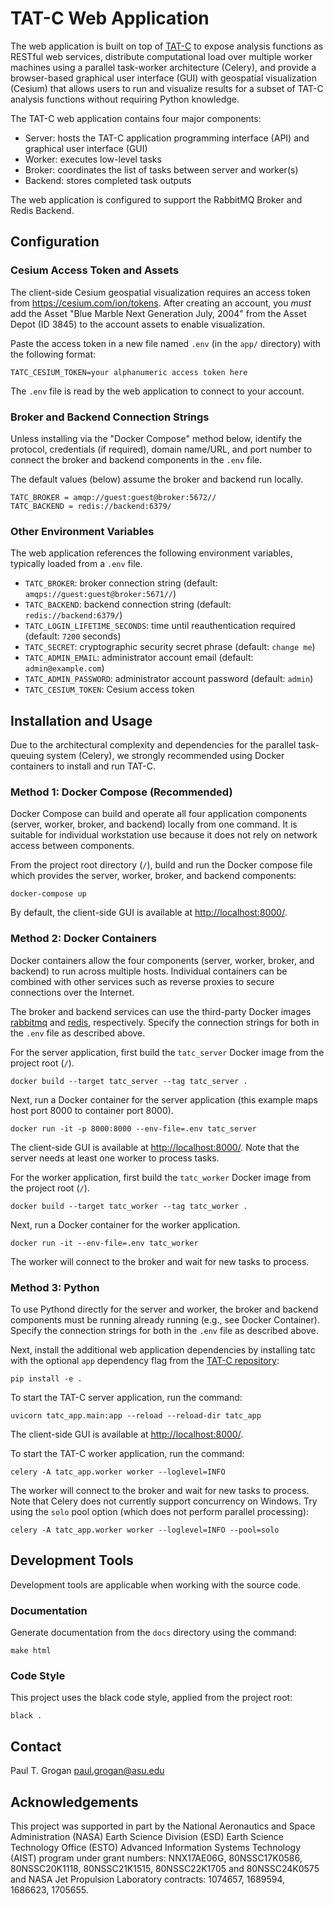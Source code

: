 # TAT-C Web Application

The web application is built on top of [TAT-C](https://github.com/code-lab-org/tatc) to expose
analysis functions as RESTful web services, distribute computational load over
multiple worker machines using a parallel task-worker architecture (Celery),
and provide a browser-based graphical user interface (GUI) with geospatial
visualization (Cesium) that allows users to run and visualize results for a
subset of TAT-C analysis functions without requiring Python knowledge.

The TAT-C web application contains four major components:
 * Server: hosts the TAT-C application programming interface (API) and graphical user interface (GUI)
 * Worker: executes low-level tasks
 * Broker: coordinates the list of tasks between server and worker(s)
 * Backend: stores completed task outputs

The web application is configured to support the RabbitMQ Broker and Redis Backend.

## Configuration

### Cesium Access Token and Assets

The client-side Cesium geospatial visualization requires an access token
from <https://cesium.com/ion/tokens>. After creating an account, you *must*
add the Asset "Blue Marble Next Generation July, 2004" from the Asset Depot
(ID 3845) to the account assets to enable visualization.

Paste the access token in a new file named `.env` (in the `app/` directory)
with the following format:
```
TATC_CESIUM_TOKEN=your alphanumeric access token here
```
The `.env` file is read by the web application to connect to your account.

### Broker and Backend Connection Strings

Unless installing via the "Docker Compose" method below, identify the protocol,
credentials (if required), domain name/URL, and port number to connect the broker
and backend components in the `.env` file.

The default values (below) assume the broker and backend run locally.
```
TATC_BROKER = amqp://guest:guest@broker:5672//
TATC_BACKEND = redis://backend:6379/
```

### Other Environment Variables

The web application references the following environment variables, typically loaded from a `.env` file.

 * `TATC_BROKER`: broker connection string (default: `amqps://guest:guest@broker:5671//`)
 * `TATC_BACKEND`: backend connection string (default: `redis://backend:6379/`)
 * `TATC_LOGIN_LIFETIME_SECONDS`: time until reauthentication required (default: `7200` seconds)
 * `TATC_SECRET`: cryptographic security secret phrase (default: `change me`)
 * `TATC_ADMIN_EMAIL`: administrator account email (default: `admin@example.com`)
 * `TATC_ADMIN_PASSWORD`: administrator account password (default: `admin`)
 * `TATC_CESIUM_TOKEN`: Cesium access token

## Installation and Usage

Due to the architectural complexity and dependencies for the parallel
task-queuing system (Celery), we strongly recommended using Docker containers
to install and run TAT-C.

### Method 1: Docker Compose (Recommended)

Docker Compose can build and operate all four application components (server,
worker, broker, and backend) locally from one command. It is suitable for
individual workstation use because it does not rely on network access between
components.

From the project root directory (`/`), build and run the Docker compose file
which provides the server, worker, broker, and backend components:
```shell
docker-compose up
```
By default, the client-side GUI is available at <http://localhost:8000/>.


### Method 2: Docker Containers

Docker containers allow the four components (server, worker, broker, and backend)
to run across multiple hosts. Individual containers can be combined with other
services such as reverse proxies to secure connections over the Internet.

The broker and backend services can use the third-party Docker images
[rabbitmq](https://hub.docker.com/_/rabbitmq) and
[redis](https://hub.docker.com/_/redis), respectively. Specify the connection
strings for both in the `.env` file as described above.

For the server application, first build the `tatc_server` Docker image from the
project root (`/`).
```shell
docker build --target tatc_server --tag tatc_server .
```
Next, run a Docker container for the server application (this example maps host
port 8000 to container port 8000).
```shell
docker run -it -p 8000:8000 --env-file=.env tatc_server
```
The client-side GUI is available at <http://localhost:8000/>. Note that the
server needs at least one worker to process tasks.

For the worker application, first build the `tatc_worker` Docker image from the
project root (`/`).
```shell
docker build --target tatc_worker --tag tatc_worker .
```
Next, run a Docker container for the worker application.
```shell
docker run -it --env-file=.env tatc_worker
```
The worker will connect to the broker and wait for new tasks to process.

### Method 3: Python

To use Pythond directly for the server and worker, the broker and backend
components must be running already running (e.g., see Docker Container).
Specify the connection strings for both in the `.env` file as described above.

Next, install the additional web application dependencies by installing tatc
with the optional `app` dependency flag from the [TAT-C repository](https://github.com/code-lab-org/tatc):
```shell
pip install -e .
```

To start the TAT-C server application, run the command:
```shell
uvicorn tatc_app.main:app --reload --reload-dir tatc_app
```
The client-side GUI is available at <http://localhost:8000/>.

To start the TAT-C worker application, run the command:
```shell
celery -A tatc_app.worker worker --loglevel=INFO
```
The worker will connect to the broker and wait for new tasks to process. Note
that Celery does not currently support concurrency on Windows. Try using the
`solo` pool option (which does not perform parallel processing):
```shell
celery -A tatc_app.worker worker --loglevel=INFO --pool=solo
```

## Development Tools

Development tools are applicable when working with the source code.

### Documentation

Generate documentation from the `docs` directory using the command:
```shell
make html
```

### Code Style

This project uses the black code style, applied from the project root:
```shell
black .
```

## Contact

Paul T. Grogan <paul.grogan@asu.edu>

## Acknowledgements

This project was supported in part by the National Aeronautics and Space
Administration (NASA) Earth Science Division (ESD) Earth Science Technology
Office (ESTO) Advanced Information Systems Technology (AIST) program under
grant numbers: NNX17AE06G, 80NSSC17K0586, 80NSSC20K1118, 80NSSC21K1515, 
80NSSC22K1705 and 80NSSC24K0575 and NASA Jet Propulsion Laboratory 
contracts: 1074657, 1689594, 1686623, 1705655.